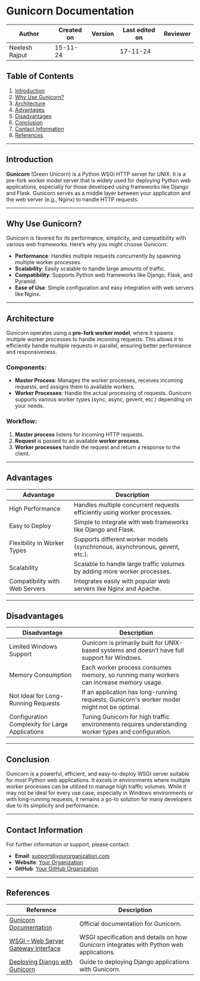 # Gunicorn Documentation


 **Author** | **Created on** | **Version** | **Last edited on** | **Reviewer** |
|------------|----------------|-------------------|---------------------|----------|
| Neelesh Rajput  | 15-11-24      |    | 17-11-24           |  |

## Table of Contents
1. [Introduction](#introduction)
2. [Why Use Gunicorn?](#why-use-gunicorn)
3. [Architecture](#architecture)
4. [Advantages](#advantages)
5. [Disadvantages](#disadvantages)
6. [Conclusion](#conclusion)
7. [Contact Information](#contact-information)
8. [References](#references)

---

## Introduction
**Gunicorn** (Green Unicorn) is a Python WSGI HTTP server for UNIX. It is a pre-fork worker model server that is widely used for deploying Python web applications, especially for those developed using frameworks like Django and Flask. Gunicorn serves as a middle layer between your application and the web server (e.g., Nginx) to handle HTTP requests.

---

## Why Use Gunicorn?
Gunicorn is favored for its performance, simplicity, and compatibility with various web frameworks. Here’s why you might choose Gunicorn:
- **Performance**: Handles multiple requests concurrently by spawning multiple worker processes.
- **Scalability**: Easily scalable to handle large amounts of traffic.
- **Compatibility**: Supports Python web frameworks like Django, Flask, and Pyramid.
- **Ease of Use**: Simple configuration and easy integration with web servers like Nginx.

---

## Architecture
Gunicorn operates using a **pre-fork worker model**, where it spawns multiple worker processes to handle incoming requests. This allows it to efficiently handle multiple requests in parallel, ensuring better performance and responsiveness.

### Components:
- **Master Process**: Manages the worker processes, receives incoming requests, and assigns them to available workers.
- **Worker Processes**: Handle the actual processing of requests. Gunicorn supports various worker types (sync, async, gevent, etc.) depending on your needs.

### Workflow:
1. **Master process** listens for incoming HTTP requests.
2. **Request** is passed to an available **worker process**.
3. **Worker processes** handle the request and return a response to the client.

---

## Advantages
| **Advantage**                         | **Description**                                                                  |
|---------------------------------------|----------------------------------------------------------------------------------|
| High Performance                      | Handles multiple concurrent requests efficiently using worker processes.         |
| Easy to Deploy                        | Simple to integrate with web frameworks like Django and Flask.                  |
| Flexibility in Worker Types          | Supports different worker models (synchronous, asynchronous, gevent, etc.).      |
| Scalability                           | Scalable to handle large traffic volumes by adding more worker processes.       |
| Compatibility with Web Servers       | Integrates easily with popular web servers like Nginx and Apache.               |

---

## Disadvantages
| **Disadvantage**                      | **Description**                                                                  |
|---------------------------------------|----------------------------------------------------------------------------------|
| Limited Windows Support               | Gunicorn is primarily built for UNIX-based systems and doesn’t have full support for Windows. |
| Memory Consumption                    | Each worker process consumes memory, so running many workers can increase memory usage. |
| Not Ideal for Long-Running Requests   | If an application has long-running requests, Gunicorn's worker model might not be optimal. |
| Configuration Complexity for Large Applications | Tuning Gunicorn for high traffic environments requires understanding worker types and configuration. |

---

## Conclusion
Gunicorn is a powerful, efficient, and easy-to-deploy WSGI server suitable for most Python web applications. It excels in environments where multiple worker processes can be utilized to manage high traffic volumes. While it may not be ideal for every use case, especially in Windows environments or with long-running requests, it remains a go-to solution for many developers due to its simplicity and performance.

---

## Contact Information
For further information or support, please contact:
- **Email**: support@yourorganization.com
- **Website**: [Your Organization](https://www.yourorganization.com)
- **GitHub**: [Your GitHub Organization](https://github.com/your-org)

---

## References
| **Reference**                                    | **Description**                                                                  |
|--------------------------------------------------|----------------------------------------------------------------------------------|
| [Gunicorn Documentation](https://gunicorn.org/)   | Official documentation for Gunicorn.                                             |
| [WSGI – Web Server Gateway Interface](https://wsgi.readthedocs.io/en/latest/) | WSGI specification and details on how Gunicorn integrates with Python web applications. |
| [Deploying Django with Gunicorn](https://docs.djangoproject.com/en/stable/howto/deployment/wsgi/gunicorn/) | Guide to deploying Django applications with Gunicorn. |

